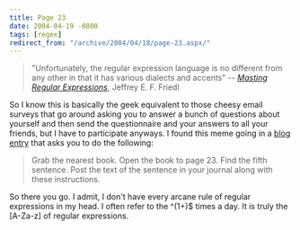 ```yaml
---
title: Page 23
date: 2004-04-19 -0800
tags: [regex]
redirect_from: "/archive/2004/04/18/page-23.aspx/"
---
```


> "Unfortunately, the regular expression language is no different from
> any other in that it has various dialects and accents" -- *[Masting
> Regular
> Expressions](http://www.amazon.com/exec/obidos/tg/detail/-/1565922573/104-4151528-6682347?v=glance)*,
> Jeffrey E. F. Friedl

So I know this is basically the geek equivalent to those cheesy email
surveys that go around asking you to answer a bunch of questions about
yourself and then send the questionnaire and your answers to all your
friends, but I have to participate anyways. I found this meme going in a
[blog entry](http://www.interact-sw.co.uk/iangblog/2004/04/19/pagememe)
that asks you to do the following:

> Grab the nearest book. Open the book to page 23. Find the fifth
> sentence. Post the text of the sentence in your journal along with
> these instructions.

So there you go. I admit, I don't have every arcane rule of regular
expressions in my head. I often refer to the \^(1+)\$ times a day. It is
truly the [A-Za-z] of regular expressions.

